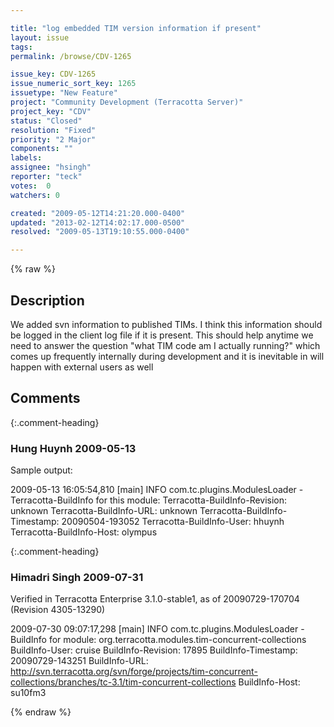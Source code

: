 ```yaml
---

title: "log embedded TIM version information if present"
layout: issue
tags: 
permalink: /browse/CDV-1265

issue_key: CDV-1265
issue_numeric_sort_key: 1265
issuetype: "New Feature"
project: "Community Development (Terracotta Server)"
project_key: "CDV"
status: "Closed"
resolution: "Fixed"
priority: "2 Major"
components: ""
labels: 
assignee: "hsingh"
reporter: "teck"
votes:  0
watchers: 0

created: "2009-05-12T14:21:20.000-0400"
updated: "2013-02-12T14:02:17.000-0500"
resolved: "2009-05-13T19:10:55.000-0400"

---
```




{% raw %}



## Description

<div markdown="1" class="description">

We added svn information to published TIMs. I think this information should be logged in the client log file if it is present. This should help anytime we need to answer the question "what TIM code am I actually running?" which comes up frequently internally during development and it is inevitable in will happen with external users as well


</div>

## Comments


{:.comment-heading}
### **Hung Huynh** <span class="date">2009-05-13</span>

<div markdown="1" class="comment">

Sample output:

2009-05-13 16:05:54,810 [main] INFO com.tc.plugins.ModulesLoader - Terracotta-BuildInfo for this module: 
  Terracotta-BuildInfo-Revision: unknown
  Terracotta-BuildInfo-URL: unknown
  Terracotta-BuildInfo-Timestamp: 20090504-193052
  Terracotta-BuildInfo-User: hhuynh
  Terracotta-BuildInfo-Host: olympus

</div>


{:.comment-heading}
### **Himadri Singh** <span class="date">2009-07-31</span>

<div markdown="1" class="comment">

Verified in Terracotta Enterprise 3.1.0-stable1, as of 20090729-170704 (Revision 4305-13290)

2009-07-30 09:07:17,298 [main] INFO com.tc.plugins.ModulesLoader - BuildInfo for module: org.terracotta.modules.tim-concurrent-collections
  BuildInfo-User: cruise
  BuildInfo-Revision: 17895
  BuildInfo-Timestamp: 20090729-143251
  BuildInfo-URL: http://svn.terracotta.org/svn/forge/projects/tim-concurrent-collections/branches/tc-3.1/tim-concurrent-collections
  BuildInfo-Host: su10fm3


</div>



{% endraw %}
